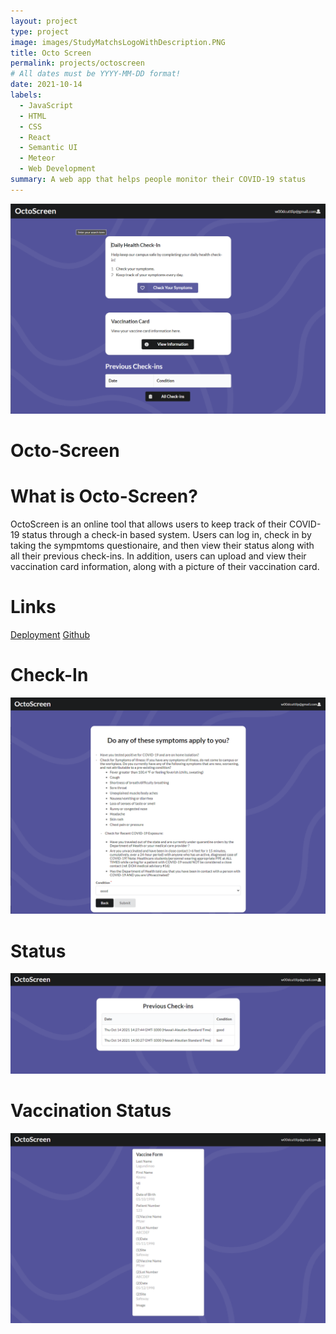 ```yaml
---
layout: project
type: project
image: images/StudyMatchsLogoWithDescription.PNG
title: Octo Screen
permalink: projects/octoscreen
# All dates must be YYYY-MM-DD format!
date: 2021-10-14
labels:
  - JavaScript
  - HTML
  - CSS
  - React
  - Semantic UI
  - Meteor
  - Web Development
summary: A web app that helps people monitor their COVID-19 status
--- 
```


<img class="ui image" src="../images/OctoScreen/Landing.PNG">

<h1>Octo-Screen</h1>

<h1>What is Octo-Screen?</h1>

OctoScreen is an online tool that allows users to keep track of their COVID-19 status through a check-in based system. Users can log in, check in by taking the sympmtoms questionaire, and then view their status along with all their previous check-ins. In addition, users can upload and view their vaccination card information, along with a picture of their vaccination card.

<h1>Links</h1>

[Deployment](octo-screen.meteorapp.com)
[Github](https://github.com/ics491-kkj/octo-screen)

<h1>Check-In</h1>

<img class="ui image" src="../images/OctoScreen/CheckIn.PNG">

<h1>Status</h1>

<img class="ui image" src="../images/OctoScreen/Status.PNG">

<h1>Vaccination Status</h1>

<img class="ui image" src="../images/OctoScreen/VaccinationCard.PNG">
